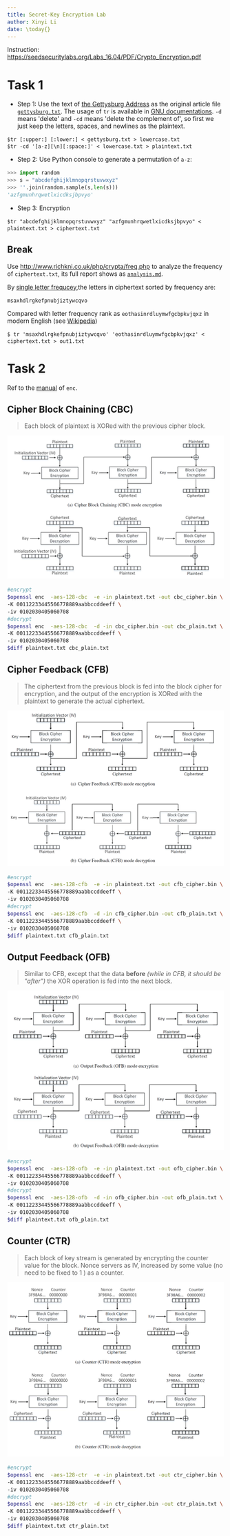 ```yaml
---
title: Secret-Key Encryption Lab
author: Xinyi Li
date: \today{}
---
```


Instruction: https://seedsecuritylabs.org/Labs_16.04/PDF/Crypto_Encryption.pdf

# Task 1

- Step 1: Use the text of [the Gettysburg Address](https://en.wikipedia.org/wiki/Gettysburg_Address) as the original article file [`gettysburg.txt`](./gettysburg.txt). The usage of `tr` is available in [GNU documentations](https://www.gnu.org/software/coreutils/manual/html_node/tr-invocation.html#tr-invocation). `-d` means 'delete' and `-cd` means 'delete the complement of', so first we just keep the letters, spaces, and newlines as the plaintext.
  
```
$tr [:upper:] [:lower:] < gettysburg.txt > lowercase.txt
$tr -cd '[a-z][\n][:space:]' < lowercase.txt > plaintext.txt
```

- Step 2: Use Python console to generate a permutation of `a-z`:

```python
>>> import random
>>> s = "abcdefghijklmnopqrstuvwxyz"
>>> ''.join(random.sample(s,len(s)))
'azfgmunhrqwetlxicdksjbpvyo'
```

- Step 3: Encryption

```
$tr "abcdefghijklmnopqrstuvwxyz" "azfgmunhrqwetlxicdksjbpvyo" < plaintext.txt > ciphertext.txt
```

## Break 

Use http://www.richkni.co.uk/php/crypta/freq.php to analyze the frequency of `ciphertext.txt`, its full report shows as [`analysis.md`](./analysis.md).

By [single letter frequcey](./analysis.md#Letter-frequencies),the letters in ciphertext sorted by frequency are:

```
msaxhdlrgkefpnubjiztywcqvo 
```

Compared with letter frequency rank as  `eothasinrdluymwfgcbpkvjqxz` in modern English (see [Wikipedia](https://en.wikipedia.org/wiki/Letter_frequency))

```
$ tr 'msaxhdlrgkefpnubjiztywcqvo' 'eothasinrdluymwfgcbpkvjqxz' < ciphertext.txt > out1.txt
```

# Task 2

Ref to the [manual](https://www.openssl.org/docs/man1.0.2/man1/openssl-enc.html) of `enc`.


## Cipher Block Chaining (CBC)

> Each block of plaintext is XORed with the previous cipher block.

![](./cbc.png)

```sh
#encrypt
$openssl enc  -aes-128-cbc  -e -in plaintext.txt -out cbc_cipher.bin \
-K 00112233445566778889aabbccddeeff \
-iv 0102030405060708
#decrypt
$openssl enc  -aes-128-cbc  -d -in cbc_cipher.bin -out cbc_plain.txt \
-K 00112233445566778889aabbccddeeff \
-iv 0102030405060708
$diff plaintext.txt cbc_plain.txt
```

## Cipher Feedback (CFB)

> The ciphertext from the previous block is fed into the block cipher for encryption, and the output of the encryption is XORed with the plaintext to generate the actual ciphertext.

![](./cfb.png)

```sh
#encrypt
$openssl enc  -aes-128-cfb  -e -in plaintext.txt -out cfb_cipher.bin \
-K 00112233445566778889aabbccddeeff \
-iv 0102030405060708
#decrypt
$openssl enc  -aes-128-cfb  -d -in cfb_cipher.bin -out cfb_plain.txt \
-K 00112233445566778889aabbccddeeff \
-iv 0102030405060708
$diff plaintext.txt cfb_plain.txt
```

## Output Feedback (OFB)

> Similar to CFB, except that the data **before** *(while in CFB, it should be "after")* the XOR operation is fed into the next block.

![](./ofb.png)

```sh
#encrypt
$openssl enc  -aes-128-ofb  -e -in plaintext.txt -out ofb_cipher.bin \
-K 00112233445566778889aabbccddeeff \
-iv 0102030405060708
#decrypt
$openssl enc  -aes-128-ofb  -d -in ofb_cipher.bin -out ofb_plain.txt \
-K 00112233445566778889aabbccddeeff \
-iv 0102030405060708
$diff plaintext.txt ofb_plain.txt
```

## Counter (CTR)

> Each block of key stream is generated by encrypting the counter value for the block. Nonce servers as IV, increased by some value (no need to be fixed to 1 ) as a counter.

![](./ctr.png)

```sh
#encrypt
$openssl enc  -aes-128-ctr  -e -in plaintext.txt -out ctr_cipher.bin \
-K 00112233445566778889aabbccddeeff \
-iv 0102030405060708
#decrypt
$openssl enc  -aes-128-ctr  -d -in ctr_cipher.bin -out ctr_plain.txt \
-K 00112233445566778889aabbccddeeff \
-iv 0102030405060708
$diff plaintext.txt ctr_plain.txt
```




